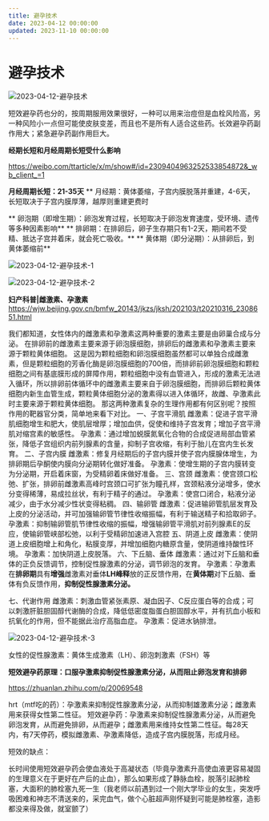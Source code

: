 ```yaml
---
title: 避孕技术
date: 2023-04-12 00:00:00
updated: 2023-11-10 00:00:00
---
```


# 避孕技术

![2023-04-12-避孕技术](assets/2023-04-12-避孕技术.jpeg)

短效避孕药也分的，按周期服用效果很好，一种可以用来治痘但是血栓风险高，另一种风险小一点但可能使皮肤变差，而且也不是所有人适合这些药。长效避孕药副作用大；紧急避孕药副作用巨大。

**经期长短和月经周期长短受什么影响**

https://weibo.com/ttarticle/x/m/show#/id=2309404963252533854872&_wb_client_=1

**月经周期长短：21-35天**
**	月经期：黄体萎缩，子宫内膜脱落并重建，4-6天，长短取决于子宫内膜厚薄，越厚则重建更费时

**	卵泡期（即增生期）：卵泡发育过程，长短取决于卵泡发育速度，受环境、遗传等多种因素影响**
**	排卵期：在排卵后，卵子生存期只有1-2天，期间若不受精、抵达子宫并着床，就会死亡吸收。**
**	黄体期（即分泌期）：从排卵后，到黄体萎缩前**

![2023-04-12-避孕技术-1](assets/2023-04-12-避孕技术-1.png)

![2023-04-12-避孕技术-2](assets/2023-04-12-避孕技术-2.jpeg)

**妇产科普|雌激素、孕激素**
https://wjw.beijing.gov.cn/bmfw_20143/jkzs/jksh/202103/t20210316_2308651.html

我们都知道，女性体内的雌激素和孕激素这两种重要的激素主要是由卵巢合成与分泌。
在排卵前的雌激素主要来源于卵泡膜细胞，排卵后的雌激素和孕激素主要来源于颗粒黄体细胞。
这是因为颗粒细胞和卵泡膜细胞虽然都可以单独合成雌激素，但是颗粒细胞的芳香化酶是卵泡膜细胞的700倍，而排卵前卵泡膜细胞和颗粒细胞之间有基底膜形成的屏障作用，颗粒细胞中没有血管进入，形成的激素无法进入循环，所以排卵前体循环中的雌激素主要来自于卵泡膜细胞，而排卵后颗粒黄体细胞内新生血管生成，颗粒黄体细胞分泌的激素得以进入体循环，故雌、孕激素此时主要来源于颗粒黄体细胞。
那这两种激素复杂的生理作用都有何区别呢？按照作用的靶器官分类，简单地来看下对比。
一、子宫平滑肌
雌激素：促进子宫平滑肌细胞增生和肥大，使肌层增厚；增加血供，促使和维持子宫发育；增加子宫平滑肌对缩宫素的敏感性。
孕激素：通过增加蜕膜氮氧化合物的合成促进局部血管紧张，降低子宫组织内前列腺素的含量，抑制子宫收缩，有利于胎儿在宫内生长发育。
二、子宫内膜
雌激素：修复月经期后的子宫内膜并使子宫内膜腺体增生，为排卵期后孕酮使内膜向分泌期转化做好准备。
孕激素：使增生期的子宫内膜转变为分泌期，开启着床窗，为受精卵着床做好准备。
三、宫颈
雌激素：使宫颈口松弛、扩张，排卵前雌激素高峰时宫颈口可扩张为瞳孔样，宫颈粘液分泌增多，使水分变得稀薄，易成拉丝状，有利于精子的通过。
孕激素：使宫口闭合，粘液分泌减少，由于水分减少性状变得粘稠。
四、输卵管
雌激素：促进输卵管肌层发育及上皮的分泌活动，并可加强输卵管节律性收缩振幅，有利于输送精子和拾取卵子。
孕激素：抑制输卵管肌节律性收缩的振幅，增强输卵管平滑肌对前列腺素E的反应，使输卵管峡部松弛，以利于受精卵加速进入宫腔
五、阴道上皮
雌激素：使阴道上皮细胞增上和角化，粘膜变厚，并增加细胞内糖原含量，使阴道维持酸性环境。
孕激素：加快阴道上皮脱落。
六、下丘脑、垂体
雌激素：通过对下丘脑和垂体的正负反馈调节，控制促性腺激素的分泌，调节卵泡的发育。
孕激素：孕激素在**排卵期**具有**增强**雌激素对垂体**LH峰释**放的正反馈作用，在**黄体期**对下丘脑、垂体有负反馈作用，**抑制促性腺激素分泌。**

七、代谢作用
雌激素：刺激血管紧张素原、凝血因子、C反应蛋白等的合成；可以刺激肝脏胆固醇代谢酶的合成，降低低密度脂蛋白胆固醇水平，并有抗血小板和抗氧化的作用，但不能据此治疗高脂血症。
孕激素：促进水钠排泄。

![2023-04-12-避孕技术-3](assets/2023-04-12-避孕技术-3.jpeg)

女性的促性腺激素：黄体生成激素（LH）、卵泡刺激素（FSH）等

**短效避孕药原理：口服孕激素抑制促性腺激素分泌，从而阻止卵泡发育和排卵**

https://zhuanlan.zhihu.com/p/20069548

hrt（mtf吃的药）：孕激素来抑制促性腺激素分泌，从而抑制雄激素分泌；雌激素用来获得女性第二性征。
短效避孕药：孕激素来抑制促性腺激素分泌，从而避免卵泡发育，从而避免排卵，从而避孕；雌激素用来维持女性第二性征。每28天内，有7天停药，模拟雌激素、孕激素降低，造成子宫内膜脱落，形成月经。

短效的缺点：

长时间使用短效避孕药会使血液处于高凝状态（毕竟孕激素升高使血液更容易凝固的生理意义在于更好在产后的止血），那么如果形成了静脉血栓，脱落引起肺栓塞，大面积的肺栓塞九死一生（我老师以前遇到过一个刚大学毕业的女生，突发呼吸困难和神志不清送来的，采完血气，做个心脏超声刚怀疑到可能是肺栓塞，造影都没来得及做，就室颤了）
